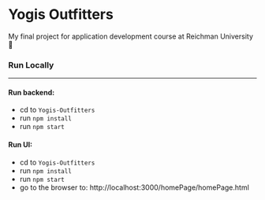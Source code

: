 # Yogis Outfitters
My final project for application development course at Reichman University :pray:	

### Run Locally
-----

#### Run backend:
  * cd to `Yogis-Outfitters`
  * run `npm install`
  * run `npm start`

#### Run UI:
  * cd to `Yogis-Outfitters`
  * run `npm install`
  * run `npm start`
  * go to the browser to: http://localhost:3000/homePage/homePage.html

